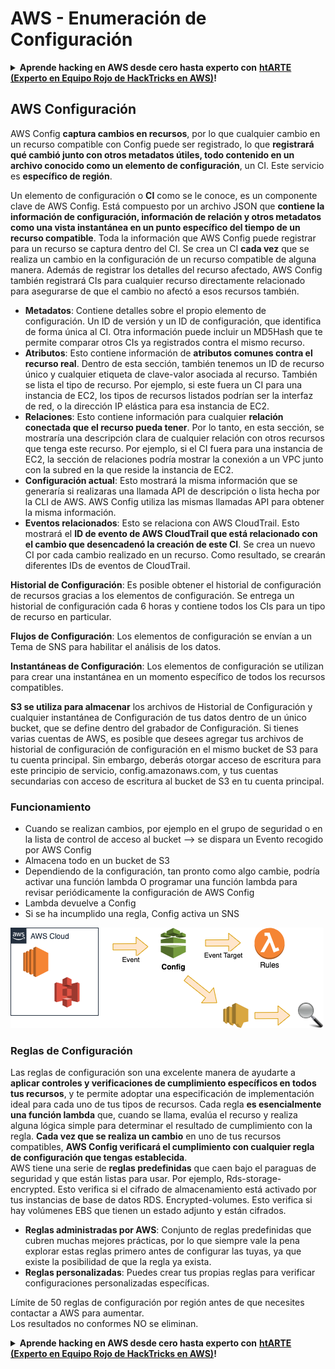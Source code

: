 # AWS - Enumeración de Configuración

<details>

<summary><strong>Aprende hacking en AWS desde cero hasta experto con</strong> <a href="https://training.hacktricks.xyz/courses/arte"><strong>htARTE (Experto en Equipo Rojo de HackTricks en AWS)</strong></a><strong>!</strong></summary>

Otras formas de apoyar a HackTricks:

* Si deseas ver tu **empresa anunciada en HackTricks** o **descargar HackTricks en PDF** Consulta los [**PLANES DE SUSCRIPCIÓN**](https://github.com/sponsors/carlospolop)!
* Obtén la [**merchandising oficial de PEASS & HackTricks**](https://peass.creator-spring.com)
* Descubre [**La Familia PEASS**](https://opensea.io/collection/the-peass-family), nuestra colección exclusiva de [**NFTs**](https://opensea.io/collection/the-peass-family)
* **Únete al** 💬 [**grupo de Discord**](https://discord.gg/hRep4RUj7f) o al [**grupo de telegram**](https://t.me/peass) o **síguenos** en **Twitter** 🐦 [**@hacktricks\_live**](https://twitter.com/hacktricks\_live)**.**
* **Comparte tus trucos de hacking enviando PRs a los repositorios de** [**HackTricks**](https://github.com/carlospolop/hacktricks) y [**HackTricks Cloud**](https://github.com/carlospolop/hacktricks-cloud).

</details>

## AWS Configuración

AWS Config **captura cambios en recursos**, por lo que cualquier cambio en un recurso compatible con Config puede ser registrado, lo que **registrará qué cambió junto con otros metadatos útiles, todo contenido en un archivo conocido como un elemento de configuración**, un CI. Este servicio es **específico de región**.

Un elemento de configuración o **CI** como se le conoce, es un componente clave de AWS Config. Está compuesto por un archivo JSON que **contiene la información de configuración, información de relación y otros metadatos como una vista instantánea en un punto específico del tiempo de un recurso compatible**. Toda la información que AWS Config puede registrar para un recurso se captura dentro del CI. Se crea un CI **cada vez** que se realiza un cambio en la configuración de un recurso compatible de alguna manera. Además de registrar los detalles del recurso afectado, AWS Config también registrará CIs para cualquier recurso directamente relacionado para asegurarse de que el cambio no afectó a esos recursos también.

* **Metadatos**: Contiene detalles sobre el propio elemento de configuración. Un ID de versión y un ID de configuración, que identifica de forma única al CI. Otra información puede incluir un MD5Hash que te permite comparar otros CIs ya registrados contra el mismo recurso.
* **Atributos**: Esto contiene información de **atributos comunes contra el recurso real**. Dentro de esta sección, también tenemos un ID de recurso único y cualquier etiqueta de clave-valor asociada al recurso. También se lista el tipo de recurso. Por ejemplo, si este fuera un CI para una instancia de EC2, los tipos de recursos listados podrían ser la interfaz de red, o la dirección IP elástica para esa instancia de EC2.
* **Relaciones**: Esto contiene información para cualquier **relación conectada que el recurso pueda tener**. Por lo tanto, en esta sección, se mostraría una descripción clara de cualquier relación con otros recursos que tenga este recurso. Por ejemplo, si el CI fuera para una instancia de EC2, la sección de relaciones podría mostrar la conexión a un VPC junto con la subred en la que reside la instancia de EC2.
* **Configuración actual**: Esto mostrará la misma información que se generaría si realizaras una llamada API de descripción o lista hecha por la CLI de AWS. AWS Config utiliza las mismas llamadas API para obtener la misma información.
* **Eventos relacionados**: Esto se relaciona con AWS CloudTrail. Esto mostrará el **ID de evento de AWS CloudTrail que está relacionado con el cambio que desencadenó la creación de este CI**. Se crea un nuevo CI por cada cambio realizado en un recurso. Como resultado, se crearán diferentes IDs de eventos de CloudTrail.

**Historial de Configuración**: Es posible obtener el historial de configuración de recursos gracias a los elementos de configuración. Se entrega un historial de configuración cada 6 horas y contiene todos los CIs para un tipo de recurso en particular.

**Flujos de Configuración**: Los elementos de configuración se envían a un Tema de SNS para habilitar el análisis de los datos.

**Instantáneas de Configuración**: Los elementos de configuración se utilizan para crear una instantánea en un momento específico de todos los recursos compatibles.

**S3 se utiliza para almacenar** los archivos de Historial de Configuración y cualquier instantánea de Configuración de tus datos dentro de un único bucket, que se define dentro del grabador de Configuración. Si tienes varias cuentas de AWS, es posible que desees agregar tus archivos de historial de configuración de configuración en el mismo bucket de S3 para tu cuenta principal. Sin embargo, deberás otorgar acceso de escritura para este principio de servicio, config.amazonaws.com, y tus cuentas secundarias con acceso de escritura al bucket de S3 en tu cuenta principal.

### Funcionamiento

* Cuando se realizan cambios, por ejemplo en el grupo de seguridad o en la lista de control de acceso al bucket —> se dispara un Evento recogido por AWS Config
* Almacena todo en un bucket de S3
* Dependiendo de la configuración, tan pronto como algo cambie, podría activar una función lambda O programar una función lambda para revisar periódicamente la configuración de AWS Config
* Lambda devuelve a Config
* Si se ha incumplido una regla, Config activa un SNS

![](<../../../../.gitbook/assets/image (126).png>)

### Reglas de Configuración

Las reglas de configuración son una excelente manera de ayudarte a **aplicar controles y verificaciones de cumplimiento específicos en todos tus recursos**, y te permite adoptar una especificación de implementación ideal para cada uno de tus tipos de recursos. Cada regla **es esencialmente una función lambda** que, cuando se llama, evalúa el recurso y realiza alguna lógica simple para determinar el resultado de cumplimiento con la regla. **Cada vez que se realiza un cambio** en uno de tus recursos compatibles, **AWS Config verificará el cumplimiento con cualquier regla de configuración que tengas establecida**.\
AWS tiene una serie de **reglas predefinidas** que caen bajo el paraguas de seguridad y que están listas para usar. Por ejemplo, Rds-storage-encrypted. Esto verifica si el cifrado de almacenamiento está activado por tus instancias de base de datos RDS. Encrypted-volumes. Esto verifica si hay volúmenes EBS que tienen un estado adjunto y están cifrados.

* **Reglas administradas por AWS**: Conjunto de reglas predefinidas que cubren muchas mejores prácticas, por lo que siempre vale la pena explorar estas reglas primero antes de configurar las tuyas, ya que existe la posibilidad de que la regla ya exista.
* **Reglas personalizadas**: Puedes crear tus propias reglas para verificar configuraciones personalizadas específicas.

Límite de 50 reglas de configuración por región antes de que necesites contactar a AWS para aumentar.\
Los resultados no conformes NO se eliminan.

<details>

<summary><strong>Aprende hacking en AWS desde cero hasta experto con</strong> <a href="https://training.hacktricks.xyz/courses/arte"><strong>htARTE (Experto en Equipo Rojo de HackTricks en AWS)</strong></a><strong>!</strong></summary>

Otras formas de apoyar a HackTricks:

* Si deseas ver tu **empresa anunciada en HackTricks** o **descargar HackTricks en PDF** Consulta los [**PLANES DE SUSCRIPCIÓN**](https://github.com/sponsors/carlospolop)!
* Obtén la [**merchandising oficial de PEASS & HackTricks**](https://peass.creator-spring.com)
* Descubre [**La Familia PEASS**](https://opensea.io/collection/the-peass-family), nuestra colección exclusiva de [**NFTs**](https://opensea.io/collection/the-peass-family)
* **Únete al** 💬 [**grupo de Discord**](https://discord.gg/hRep4RUj7f) o al [**grupo de telegram**](https://t.me/peass) o **síguenos** en **Twitter** 🐦 [**@hacktricks\_live**](https://twitter.com/hacktricks\_live)**.**
* **Comparte tus trucos de hacking enviando PRs a los repositorios de** [**HackTricks**](https://github.com/carlospolop/hacktricks) y [**HackTricks Cloud**](https://github.com/carlospolop/hacktricks-cloud).

</details>
